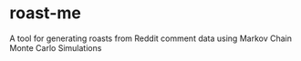 # roast-me
A tool for generating roasts from Reddit comment data using Markov Chain Monte Carlo Simulations
